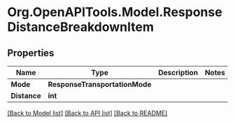 # Org.OpenAPITools.Model.ResponseDistanceBreakdownItem

## Properties

Name | Type | Description | Notes
------------ | ------------- | ------------- | -------------
**Mode** | **ResponseTransportationMode** |  | 
**Distance** | **int** |  | 

[[Back to Model list]](../README.md#documentation-for-models) [[Back to API list]](../README.md#documentation-for-api-endpoints) [[Back to README]](../README.md)

